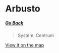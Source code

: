 # Arbusto 

##### [Go Back](/wiki/planets)

> System: Centrum

[View it on the map](https://dynmap.starlegacy.net/?worldname=Arbusto)
